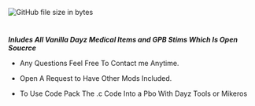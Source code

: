 ![GitHub file size in bytes](https://img.shields.io/github/size/:user/Dropd3ads-Medical-Stacks/%40Dropdead)

#

_**Inludes All Vanilla Dayz Medical Items and GPB Stims Which Is Open Soucrce**_ 

- Any Questions Feel Free To Contact me Anytime.

- Open A Request to Have Other Mods Included.

- To Use Code Pack The .c Code Into a Pbo With Dayz Tools or Mikeros 
